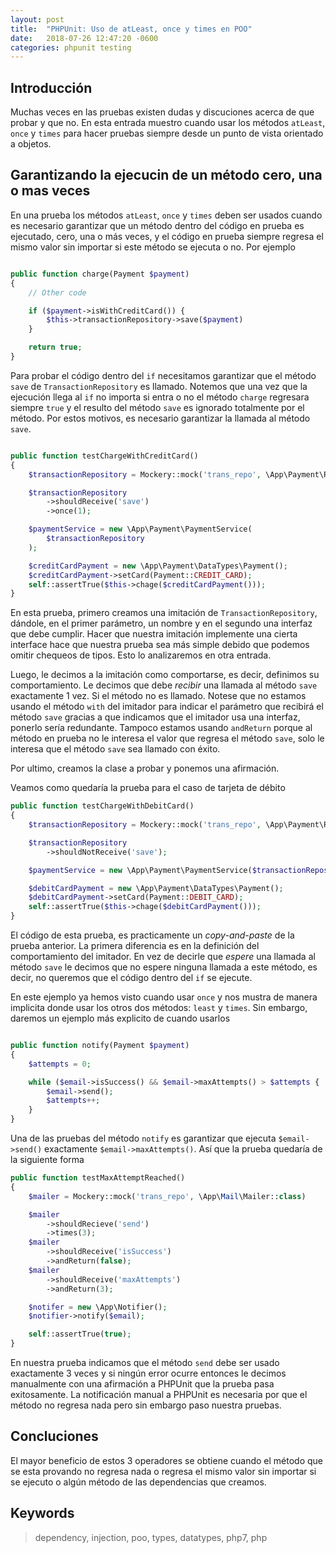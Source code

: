 ```yaml
---
layout: post
title:  "PHPUnit: Uso de atLeast, once y times en POO"
date:   2018-07-26 12:47:20 -0600
categories: phpunit testing
---
```

## Introducción

Muchas veces en las pruebas existen dudas y discuciones acerca de que probar y que no. En esta entrada muestro cuando usar los métodos `atLeast`, `once` y `times` para hacer pruebas siempre desde un punto de vista orientado a objetos.

## Garantizando la ejecucin de un método cero, una o mas veces

En una prueba los métodos `atLeast`, `once` y `times` deben ser usados cuando es necesario garantizar que un método dentro del código en prueba es ejecutado, cero, una o más veces, y el código en prueba siempre regresa el mismo valor sin importar si este método se ejecuta o no. Por ejemplo

```php

public function charge(Payment $payment)
{
	// Other code

	if ($payment->isWithCreditCard()) {
		$this->transactionRepository->save($payment)
	}

	return true;
}
```

Para probar el código dentro del `if` necesitamos garantizar que el método `save` de `TransactionRepository` es llamado. Notemos que una vez que la ejecución llega al `if` no importa si entra o no el método `charge` regresara siempre `true` y el resulto del método `save` es ignorado totalmente por el método. Por estos motivos, es necesario garantizar la llamada al método `save`.

```php

public function testChargeWithCreditCard() 
{
	$transactionRepository = Mockery::mock('trans_repo', \App\Payment\Repositories\TransactionInterface::class)

	$transactionRepository
		->shouldReceive('save')
		->once(1);

	$paymentService = new \App\Payment\PaymentService(
		$transactionRepository
	);

	$creditCardPayment = new \App\Payment\DataTypes\Payment();
	$creditCardPayment->setCard(Payment::CREDIT_CARD);
	self::assertTrue($this->chage($creditCardPayment()));
}
```

En esta prueba, primero creamos una imitación de `TransactionRepository`, dándole, en el primer parámetro, un nombre y en el segundo una interfaz que debe cumplir. Hacer que nuestra imitación implemente una cierta interface hace que nuestra prueba sea más simple debido que podemos omitir chequeos de tipos. Esto lo analizaremos en otra entrada.

Luego, le decimos a la imitación como comportarse, es decir, definimos su comportamiento. Le decimos que debe *recibir* una llamada al método `save` exactamente 1 vez. Si el método no es llamado. Notese que no estamos usando el método `with` del imitador para indicar el parámetro que recibirá el método `save` gracias a que indicamos que el imitador usa una interfaz, ponerlo sería redundante. Tampoco estamos usando `andReturn` porque al método en prueba no le interesa el valor que regresa el método `save`, solo le interesa que el método `save` sea llamado con éxito. 

Por ultimo, creamos la clase a probar y ponemos una afirmación.

Veamos como quedaría la prueba para el caso de tarjeta  de débito

```php
public function testChargeWithDebitCard() 
{
	$transactionRepository = Mockery::mock('trans_repo', \App\Payment\Repositories\TransactionInterface::class)

	$transactionRepository
		->shouldNotReceive('save');

	$paymentService = new \App\Payment\PaymentService($transactionRepository);

	$debitCardPayment = new \App\Payment\DataTypes\Payment();
	$debitCardPayment->setCard(Payment::DEBIT_CARD);
	self::assertTrue($this->chage($debitCardPayment()));
}
```

El código de esta prueba, es practicamente un *copy-and-paste* de la prueba anterior. La primera diferencia es en la definición del comportamiento del imitador. En vez de decirle que *espere* una llamada al método `save` le decimos que no espere ninguna llamada a este método, es decir, no queremos que el código dentro del `if` se ejecute.

En este ejemplo ya hemos visto cuando usar `once` y nos mustra de manera implicita donde usar los otros dos métodos: `least` y `times`. Sin embargo, daremos un ejemplo más explicito de cuando usarlos

```php

public function notify(Payment $payment)
{
	$attempts = 0;

	while ($email->isSuccess() && $email->maxAttempts() > $attempts {
		$email->send();
		$attempts++;
	}
}
```
Una de las pruebas del método `notify` es garantizar que ejecuta `$email->send()` exactamente `$email->maxAttempts()`. Así que la prueba quedaría de la siguiente forma

```php
public function testMaxAttemptReached() 
{
	$mailer = Mockery::mock('trans_repo', \App\Mail\Mailer::class)

	$mailer
		->shouldRecieve('send')
		->times(3);
	$mailer
		->shouldReceive('isSuccess')
		->andReturn(false);
	$mailer
		->shouldReceive('maxAttempts')
		->andReturn(3);

	$notifer = new \App\Notifier();
	$notifier->notify($email);

	self::assertTrue(true);
}
```

En nuestra prueba indicamos que el método `send` debe ser usado exactamente 3 veces y si ningún error ocurre entonces le decimos manualmente con una afirmación a PHPUnit que la prueba pasa exitosamente. La notificación manual a PHPUnit es necesaria por que el método no regresa nada pero sin embargo paso nuestra pruebas.


## Concluciones

El mayor beneficio de estos 3 operadores se obtiene cuando el método que se esta provando no regresa nada o regresa el mismo valor sin importar si se ejecuto o algún método de las dependencias que creamos.


## Keywords

> dependency, injection, poo, types, datatypes, php7, php

